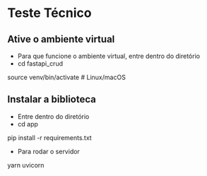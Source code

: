 # Teste Técnico

## Ative o ambiente virtual
- Para que funcione o ambiente virtual, entre dentro do diretório 
- cd fastapi_crud 

source venv/bin/activate  # Linux/macOS

## Instalar a biblioteca
- Entre dentro do diretório 
- cd app

pip install -r requirements.txt

- Para rodar o servidor

yarn uvicorn
